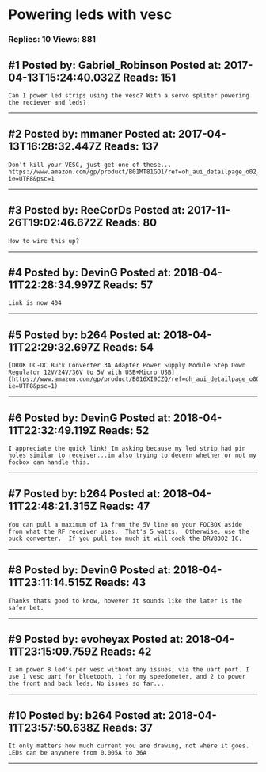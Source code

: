 # Powering leds with vesc

### Replies: 10 Views: 881

## \#1 Posted by: Gabriel_Robinson Posted at: 2017-04-13T15:24:40.032Z Reads: 151

```
Can I power led strips using the vesc? With a servo spliter powering the reciever and leds?
```

---
## \#2 Posted by: mmaner Posted at: 2017-04-13T16:28:32.447Z Reads: 137

```
Don't kill your VESC, just get one of these...
https://www.amazon.com/gp/product/B01MT81GO1/ref=oh_aui_detailpage_o02_s01?ie=UTF8&psc=1
```

---
## \#3 Posted by: ReeCorDs Posted at: 2017-11-26T19:02:46.672Z Reads: 80

```
How to wire this up?
```

---
## \#4 Posted by: DevinG Posted at: 2018-04-11T22:28:34.997Z Reads: 57

```
Link is now 404
```

---
## \#5 Posted by: b264 Posted at: 2018-04-11T22:29:32.697Z Reads: 54

```
[DROK DC-DC Buck Converter 3A Adapter Power Supply Module Step Down Regulator 12V/24V/36V to 5V with USB+Micro USB](https://www.amazon.com/gp/product/B016XI9CZQ/ref=oh_aui_detailpage_o00_s00?ie=UTF8&psc=1)
```

---
## \#6 Posted by: DevinG Posted at: 2018-04-11T22:32:49.119Z Reads: 52

```
I appreciate the quick link! Im asking because my led strip had pin holes similar to receiver...im also trying to decern whether or not my focbox can handle this.
```

---
## \#7 Posted by: b264 Posted at: 2018-04-11T22:48:21.315Z Reads: 47

```
You can pull a maximum of 1A from the 5V line on your FOCBOX aside from what the RF receiver uses.  That's 5 watts.  Otherwise, use the buck converter.  If you pull too much it will cook the DRV8302 IC.
```

---
## \#8 Posted by: DevinG Posted at: 2018-04-11T23:11:14.515Z Reads: 43

```
Thanks thats good to know, however it sounds like the later is the safer bet.
```

---
## \#9 Posted by: evoheyax Posted at: 2018-04-11T23:15:09.759Z Reads: 42

```
I am power 8 led's per vesc without any issues, via the uart port. I use 1 vesc uart for bluetooth, 1 for my speedometer, and 2 to power the front and back leds, No issues so far...
```

---
## \#10 Posted by: b264 Posted at: 2018-04-11T23:57:50.638Z Reads: 37

```
It only matters how much current you are drawing, not where it goes.  LEDs can be anywhere from 0.005A to 36A
```

---

